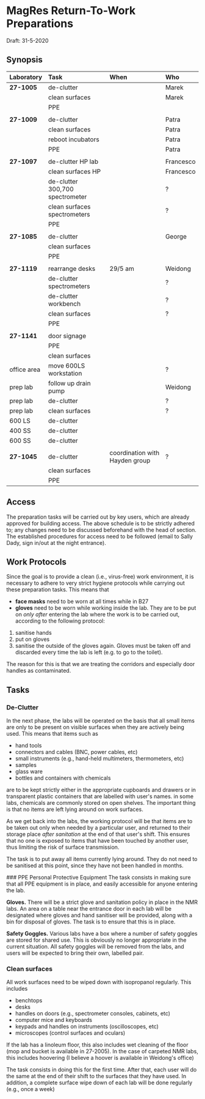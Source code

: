 # MagRes Return-To-Work Preparations
Draft: 31-5-2020

## Synopsis

| Laboratory     | Task                  | When          | Who            |
| :------------- | :-------------        |:------------- |:------------- |
| **27-1005**    | de-clutter            |               | Marek |
|                | clean surfaces        |               | Marek |
|                | PPE                   |               |
|||||
| **27-1009**    | de-clutter            |               | Patra |
|                | clean surfaces        |               | Patra |
|                | reboot incubators     |               | Patra |
|                | PPE                   |               | Patra |
|||||
| **27-1097**    | de-clutter HP lab     |               | Francesco |
|                | clean surfaces HP     |               | Francesco |
|                | de-clutter 300,700 spectrometer |     | ?         |
|                | clean surfaces spectrometers    |     | ?         |
|                | PPE |
|||||
| **27-1085**    | de-clutter            |               | George    |
|                | clean surfaces        |               |           |
|                | PPE                   |               |           |
|||||
| **27-1119**    | rearrange desks       |  29/5 am      | Weidong   |
|                | de-clutter spectrometers |            | ?         |
|                | de-clutter workbench     |            | ?         |
|                | clean surfaces          |             | ?         |
|                | PPE                     |
|||||
| **27-1141**    | door signage            |
|                | PPE |
|                | clean surfaces |
|  office area   | move 600LS workstation  |             | ?         |
|  prep lab      | follow up drain pump    |             | Weidong   |
|  prep lab      | de-clutter              |             | ?         |
|  prep lab      | clean surfaces          |             | ?         |
|  600 LS        | de-clutter |
|  400 SS        | de-clutter |
|  600 SS        | de-clutter |
|||||
| **27-1045**    | de-clutter |   coordination with Hayden group            | ?         |
|                | clean surfaces |      | |
|                | PPE            |      | |

## Access
The preparation tasks will be carried out by key users, which are already
approved for building access. The above schedule is to be strictly adhered to;
any changes need to be discussed beforehand with the head of section.
The established procedures for access need to be followed (email to Sally Dady,
sign in/out at the night entrance).

## Work Protocols
Since the goal is to provide a clean (i.e., virus-free) work environment,
it is necessary to adhere to very strict hygiene protocols while carrying out
these preparation tasks. This means that
- **face masks** need to be worn at all times while in B27
- **gloves** need to be worn while working inside the lab.
They are to be put on *only after* entering the lab where the work is to be
carried out, according to the following protocol:
1. sanitise hands
2. put on gloves
3. sanitise the outside of the gloves again.
Gloves must be taken off and discarded every time the lab is left (e.g. to go to
the toilet).

The reason for this is that we are treating the corridors and
especially door handles as contaminated.


## Tasks

### De-Clutter
In the next phase, the labs will be operated on the basis that
all small items are only to be present on visible surfaces when they are
actively being used. This means that items such as
- hand tools
- connectors and cables (BNC, power cables, etc)
- small instruments (e.g., hand-held multimeters, thermometers, etc)
- samples
- glass ware
- bottles and containers with chemicals

are to be kept strictly either in the appropriate cupboards and drawers or in
transparent plastic containers that are labelled with user's names.
in some labs, chemicals are commonly stored on open shelves. The important
thing is that no items are left lying around on work surfaces.

As we get back into the labs, the working protocol will be that items
are to be taken out only when needed by a particular user, and returned
to their storage place *after sanitation* at the end of that user's shift.
This ensures that no one is exposed to items that have been touched by another
user, thus limiting the risk of surface transmission.

The task is to put away all items currently lying around. They do not need to be
sanitised at this point, since they have not been handled in months.

### PPE Personal Protective Equipment
The task consists in making sure that all PPE equipment is in place, and
easily accessible for anyone entering the lab.

**Gloves.** There will be a strict glove and sanitation policy in place in the NMR labs.
An area on a table near the entrance door in each lab will be designated
where gloves and hand sanitiser will be provided, along with a bin for
disposal of gloves. The task is to ensure that  this is in place.

**Safety Goggles.** Various labs have a box where a number of safety goggles
are stored for shared use. This is obviously no longer appropriate in the current
situation. All safety goggles will be removed from the labs, and users will be
expected to bring their own, labelled pair.

### Clean surfaces
All work surfaces need to be wiped down with isopropanol regularly. This includes
- benchtops
- desks
- handles on doors (e.g., spectrometer consoles, cabinets, etc)
- computer mice and keyboards
- keypads and handles on instruments (oscilloscopes, etc)
- microscopes (control surfaces and oculars)

If the lab has a linoleum floor, this also includes wet cleaning of the floor
(mop and bucket is available in 27-2005). In the case of carpeted NMR
labs, this includes hoovering (I believe a hoover is available in
Weidong's office)

The task consists in doing this for the first time. After that, each user
will do the same at the end of their shift to the surfaces that they have used.
In addition, a complete surface wipe down of each lab will be done regularly
(e.g., once a week)
